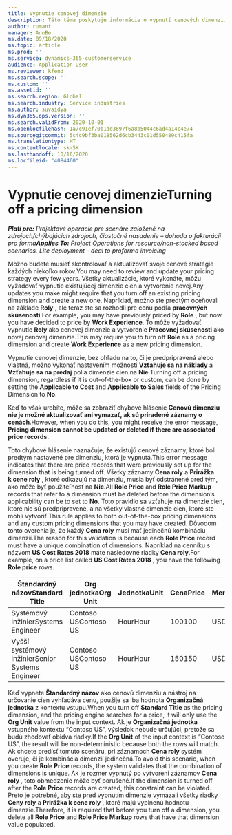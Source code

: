 ```yaml
---
title: Vypnutie cenovej dimenzie
description: Táto téma poskytuje informácie o vypnutí cenových dimenzií.
author: rumant
manager: AnnBe
ms.date: 09/18/2020
ms.topic: article
ms.prod: ''
ms.service: dynamics-365-customerservice
audience: Application User
ms.reviewer: kfend
ms.search.scope: ''
ms.custom: ''
ms.assetid: ''
ms.search.region: Global
ms.search.industry: Service industries
ms.author: suvaidya
ms.dyn365.ops.version: ''
ms.search.validFrom: 2020-10-01
ms.openlocfilehash: 1a7c91ef70b1dd3697f6a8b5044c6ad4a14c4e74
ms.sourcegitcommit: 5c4c9bf3ba018562d6cb3443c01d550489c415fa
ms.translationtype: HT
ms.contentlocale: sk-SK
ms.lasthandoff: 10/16/2020
ms.locfileid: "4084460"
---
```

# <a name="turning-off-a-pricing-dimension"></a><span data-ttu-id="519d8-103">Vypnutie cenovej dimenzie</span><span class="sxs-lookup"><span data-stu-id="519d8-103">Turning off a pricing dimension</span></span>

<span data-ttu-id="519d8-104">_**Platí pre:** Projektové operácie pre scenáre založené na zdrojoch/chýbajúcich zdrojoch, čiastočné nasadenie – dohoda o fakturácii pro forma_</span><span class="sxs-lookup"><span data-stu-id="519d8-104">_**Applies To:** Project Operations for resource/non-stocked based scenarios, Lite deployment - deal to proforma invoicing_</span></span>

<span data-ttu-id="519d8-105">Možno budete musieť skontrolovať a aktualizovať svoje cenové stratégie každých niekoľko rokov.</span><span class="sxs-lookup"><span data-stu-id="519d8-105">You may need to review and update your pricing strategy every few years.</span></span> <span data-ttu-id="519d8-106">Všetky aktualizácie, ktoré vykonáte, môžu vyžadovať vypnutie existujúcej dimenzie cien a vytvorenie novej.</span><span class="sxs-lookup"><span data-stu-id="519d8-106">Any updates you make might require that you turn off an existing pricing dimension and create a new one.</span></span> <span data-ttu-id="519d8-107">Napríklad, možno ste predtým oceňovali na základe **Roly** , ale teraz ste sa rozhodli pre cenu podľa **pracovných skúseností**.</span><span class="sxs-lookup"><span data-stu-id="519d8-107">For example, you may have previously priced by **Role** , but now you have decided to price by **Work Experience**.</span></span> <span data-ttu-id="519d8-108">To môže vyžadovať vypnutie **Roly** ako cenovej dimenzie a vytvorenie **Pracovnej skúsenosti** ako novej cenovej dimenzie.</span><span class="sxs-lookup"><span data-stu-id="519d8-108">This may require you to turn off **Role** as a pricing dimension and create **Work Experience** as a new pricing dimension.</span></span> 

<span data-ttu-id="519d8-109">Vypnutie cenovej dimenzie, bez ohľadu na to, či je predpripravená alebo vlastná, možno vykonať nastavením možnosti **Vzťahuje sa na náklady** a **Vzťahuje sa na predaj** polia dimenzie cien na **Nie**.</span><span class="sxs-lookup"><span data-stu-id="519d8-109">Turning off a pricing dimension, regardless if it is out-of-the-box or custom, can be done by setting the **Applicable to Cost** and **Applicable to Sales** fields of the Pricing Dimension to **No**.</span></span>

<span data-ttu-id="519d8-110">Keď to však urobíte, môže sa zobraziť chybové hlásenie **Cenovú dimenziu nie je možné aktualizovať ani vymazať, ak sú priradené záznamy o cenách**.</span><span class="sxs-lookup"><span data-stu-id="519d8-110">However, when you do this, you might receive the error message, **Pricing dimension cannot be updated or deleted if there are associated price records.**</span></span>

<span data-ttu-id="519d8-111">Toto chybové hlásenie naznačuje, že existujú cenové záznamy, ktoré boli predtým nastavené pre dimenziu, ktorá je vypnutá.</span><span class="sxs-lookup"><span data-stu-id="519d8-111">This error message indicates that there are price records that were previously set up for the dimension that is being turned off.</span></span> <span data-ttu-id="519d8-112">Všetky záznamy **Cena roly** a **Prirážka k cene roly** , ktoré odkazujú na dimenziu, musia byť odstránené pred tým, ako môže byť použiteľnosť na **Nie**.</span><span class="sxs-lookup"><span data-stu-id="519d8-112">All **Role Price** and **Role Price Markup** records that refer to a dimension must be deleted before the dimension’s applicability can be to set to **No**.</span></span> <span data-ttu-id="519d8-113">Toto pravidlo sa vzťahuje na dimenzie cien, ktoré nie sú predpripravené, a na všetky vlastné dimenzie cien, ktoré ste mohli vytvoriť.</span><span class="sxs-lookup"><span data-stu-id="519d8-113">This rule applies to both out-of-the-box pricing dimensions and any custom pricing dimensions that you may have created.</span></span> <span data-ttu-id="519d8-114">Dôvodom tohto overenia je, že každý **Cena roly** musí mať jedinečnú kombináciu dimenzií.</span><span class="sxs-lookup"><span data-stu-id="519d8-114">The reason for this validation is because each **Role Price** record must have a unique combination of dimensions.</span></span> <span data-ttu-id="519d8-115">Napríklad na cenníku s názvom **US Cost Rates 2018** máte nasledovné riadky **Cena roly**.</span><span class="sxs-lookup"><span data-stu-id="519d8-115">For example, on a price list called **US Cost Rates 2018** , you have the following **Role price** rows.</span></span> 

| <span data-ttu-id="519d8-116">Štandardný názov</span><span class="sxs-lookup"><span data-stu-id="519d8-116">Standard Title</span></span>         | <span data-ttu-id="519d8-117">Org jednotka</span><span class="sxs-lookup"><span data-stu-id="519d8-117">Org Unit</span></span>    |<span data-ttu-id="519d8-118">Jednotka</span><span class="sxs-lookup"><span data-stu-id="519d8-118">Unit</span></span>   |<span data-ttu-id="519d8-119">Cena</span><span class="sxs-lookup"><span data-stu-id="519d8-119">Price</span></span>  |<span data-ttu-id="519d8-120">Mena</span><span class="sxs-lookup"><span data-stu-id="519d8-120">Currency</span></span>  |
| -----------------------|-------------|-------|-------|----------|
| <span data-ttu-id="519d8-121">Systémový inžinier</span><span class="sxs-lookup"><span data-stu-id="519d8-121">Systems Engineer</span></span>|<span data-ttu-id="519d8-122">Contoso US</span><span class="sxs-lookup"><span data-stu-id="519d8-122">Contoso US</span></span>|<span data-ttu-id="519d8-123">Hour</span><span class="sxs-lookup"><span data-stu-id="519d8-123">Hour</span></span>| <span data-ttu-id="519d8-124">100</span><span class="sxs-lookup"><span data-stu-id="519d8-124">100</span></span>|<span data-ttu-id="519d8-125">USD</span><span class="sxs-lookup"><span data-stu-id="519d8-125">USD</span></span>|
| <span data-ttu-id="519d8-126">Vyšší systémový inžinier</span><span class="sxs-lookup"><span data-stu-id="519d8-126">Senior Systems Engineer</span></span>|<span data-ttu-id="519d8-127">Contoso US</span><span class="sxs-lookup"><span data-stu-id="519d8-127">Contoso US</span></span>|<span data-ttu-id="519d8-128">Hour</span><span class="sxs-lookup"><span data-stu-id="519d8-128">Hour</span></span>| <span data-ttu-id="519d8-129">150</span><span class="sxs-lookup"><span data-stu-id="519d8-129">150</span></span>| <span data-ttu-id="519d8-130">USD</span><span class="sxs-lookup"><span data-stu-id="519d8-130">USD</span></span>|


<span data-ttu-id="519d8-131">Keď vypnete **Štandardný názov** ako cenovú dimenziu a nástroj na určovanie cien vyhľadáva cenu, použije sa iba hodnota **Organizačná jednotka** z kontextu vstupu.</span><span class="sxs-lookup"><span data-stu-id="519d8-131">When you turn off **Standard Title** as the pricing dimension, and the pricing engine searches for a price, it will only use the **Org Unit** value from the input context.</span></span> <span data-ttu-id="519d8-132">Ak je **Organizačná jednotka** vstupného kontextu “Contoso US”, výsledok nebude určujúci, pretože sa budú zhodovať obidva riadky.</span><span class="sxs-lookup"><span data-stu-id="519d8-132">If the **Org Unit** of the input context is “Contoso US”, the result will be non-deterministic because both the rows will match.</span></span> <span data-ttu-id="519d8-133">Ak chcete predísť tomuto scenáru, pri záznamoch **Cena roly** systém overuje, či je kombinácia dimenzií jedinečná.</span><span class="sxs-lookup"><span data-stu-id="519d8-133">To avoid this scenario, when you create **Role Price** records, the system validates that the combination of dimensions is unique.</span></span> <span data-ttu-id="519d8-134">Ak je rozmer vypnutý po vytvorení záznamov **Cena roly** , toto obmedzenie môže byť porušené.</span><span class="sxs-lookup"><span data-stu-id="519d8-134">If the dimension is turned off after the **Role Price** records are created, this constraint can be violated.</span></span> <span data-ttu-id="519d8-135">Preto je potrebné, aby ste pred vypnutím dimenzie vymazali všetky riadky **Ceny roly** a **Prirážka k cene roly** , ktoré majú vyplnenú hodnotu dimenzie.</span><span class="sxs-lookup"><span data-stu-id="519d8-135">Therefore, it is required that before you turn off a dimension, you delete all **Role Price** and **Role Price Markup** rows that have that dimension value populated.</span></span>
